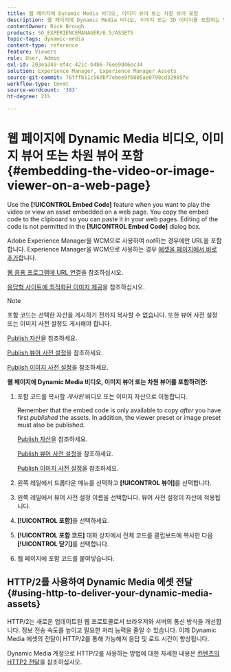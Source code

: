 ```yaml
---
title: 웹 페이지에 Dynamic Media 비디오, 이미지 뷰어 또는 차원 뷰어 포함
description: 웹 페이지에 Dynamic Media 비디오, 이미지 또는 3D 이미지를 포함하는 방법에 대해 알아봅니다
contentOwner: Rick Brough
products: SG_EXPERIENCEMANAGER/6.5/ASSETS
topic-tags: dynamic-media
content-type: reference
feature: Viewers
role: User, Admin
exl-id: 203ea349-ef4c-421c-b4b6-76ee9d46ec34
solution: Experience Manager, Experience Manager Assets
source-git-commit: 76fffb11c56dbf7ebee9f6805ae0799cd32985fe
workflow-type: tm+mt
source-wordcount: '383'
ht-degree: 21%

---
```


# 웹 페이지에 Dynamic Media 비디오, 이미지 뷰어 또는 차원 뷰어 포함 {#embedding-the-video-or-image-viewer-on-a-web-page}

Use the **[!UICONTROL Embed Code]** feature when you want to play the video or view an asset embedded on a web page. You copy the embed code to the clipboard so you can paste it in your web pages. Editing of the code is not permitted in the **[!UICONTROL Embed Code]** dialog box.

Adobe Experience Manager을 WCM으로 사용하여 *not*&#x200B;하는 경우에만 URL을 포함합니다. Experience Manager을 WCM으로 사용하는 경우 [에셋을 페이지에서 바로 추가](adding-dynamic-media-assets-to-pages.md)합니다.

[웹 응용 프로그램에 URL 연결](linking-urls-to-yourwebapplication.md)을 참조하십시오.

[응답형 사이트에 최적화된 이미지 제공](responsive-site.md)을 참조하십시오.

>[!NOTE]
>
>포함 코드는 선택한 자산을 게시하기 전까지 복사할 수 없습니다. 또한 뷰어 사전 설정 또는 이미지 사전 설정도 게시해야 합니다.
>
>[Publish 자산](publishing-dynamicmedia-assets.md)을 참조하세요.
>
>[Publish 뷰어 사전 설정](managing-viewer-presets.md#publishing-viewer-presets)을 참조하세요.
>
>[Publish 이미지 사전 설정](managing-image-presets.md#publishing-image-presets)을 참조하세요.

**웹 페이지에 Dynamic Media 비디오, 이미지 뷰어 또는 차원 뷰어를 포함하려면:**

1. 포함 코드를 복사할 *게시된* 비디오 또는 이미지 자산으로 이동합니다.

   Remember that the embed code is only available to copy *after* you have first *published* the assets. In addition, the viewer preset or image preset must also be published.

   [Publish 자산](publishing-dynamicmedia-assets.md)을 참조하세요.

   [Publish 뷰어 사전 설정](managing-viewer-presets.md#publishing-viewer-presets)을 참조하세요.

   [Publish 이미지 사전 설정](managing-image-presets.md#publishing-image-presets)을 참조하세요.

1. 왼쪽 레일에서 드롭다운 메뉴를 선택하고 **[!UICONTROL 뷰어]**&#x200B;를 선택합니다.
1. 왼쪽 레일에서 뷰어 사전 설정 이름을 선택합니다. 뷰어 사전 설정이 자산에 적용됩니다.
1. **[!UICONTROL 포함]**&#x200B;을 선택하세요.
1. **[!UICONTROL 포함 코드]** 대화 상자에서 전체 코드를 클립보드에 복사한 다음 **[!UICONTROL 닫기]**&#x200B;를 선택합니다.
1. 웹 페이지에 포함 코드를 붙여넣습니다.

## HTTP/2를 사용하여 Dynamic Media 에셋 전달 {#using-http-to-deliver-your-dynamic-media-assets}

HTTP/2는 새로운 업데이트된 웹 프로토콜로서 브라우저와 서버의 통신 방식을 개선합니다. 정보 전송 속도를 높이고 필요한 처리 능력을 줄일 수 있습니다. 이제 Dynamic Media 에셋의 전달이 HTTP/2를 통해 가능해져 응답 및 로드 시간이 향상됩니다.

Dynamic Media 계정으로 HTTP/2를 사용하는 방법에 대한 자세한 내용은 [컨텐츠의 HTTP2 전달](http2.md)을 참조하십시오.
